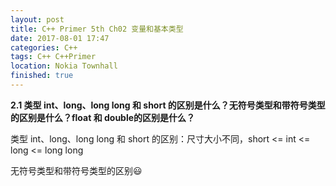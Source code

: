 ```yaml
---
layout: post
title: C++ Primer 5th Ch02 变量和基本类型
date: 2017-08-01 17:47
categories: C++ 
tags: C++ C++Primer
location: Nokia Townhall
finished: true
---
```


**2.1 类型 int、long、long long 和 short 的区别是什么？无符号类型和带符号类型的区别是什么？float 和 double的区别是什么？**

类型 int、long、long long 和 short 的区别：尺寸大小不同，short <= int <= long <= long long

无符号类型和带符号类型的区别​:smiley:​
